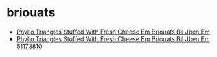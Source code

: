 # briouats

 * [Phyllo Triangles Stuffed With Fresh Cheese Em Briouats Bil Jben Em](../../index/p/phyllo-triangles-stuffed-with-fresh-cheese-em-briouats-bil-jben-em-51173810.json)
 * [Phyllo Triangles Stuffed With Fresh Cheese Em Briouats Bil Jben Em 51173810](../../index/p/phyllo-triangles-stuffed-with-fresh-cheese-em-briouats-bil-jben-em-51173810.json)
